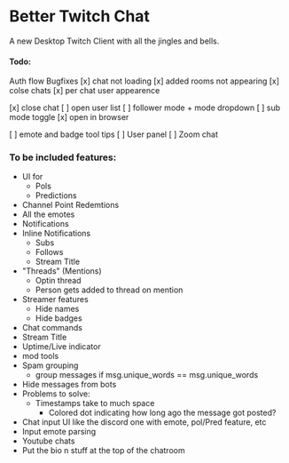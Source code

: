 # Better Twitch Chat

A new Desktop Twitch Client with all the jingles and bells.

#### Todo:
Auth flow
Bugfixes
[x] chat not loading
[x] added rooms not appearing
[x] colse chats
[x] per chat user appearence

[x] close chat
[ ] open user list
[ ] follower mode + mode dropdown
[ ] sub mode toggle
[x] open in browser

[ ] emote and badge tool tips
[ ] User panel
[ ] Zoom chat



### To be included features:
- UI for
    - Pols
    - Predictions
- Channel Point Redemtions
- All the emotes
- Notifications
- Inline Notifications
    - Subs
    - Follows
    - Stream Title
- "Threads" (Mentions)
    - Optin thread
    - Person gets added to thread on mention
- Streamer features
    - Hide names
    - Hide badges
- Chat commands
- Stream Title
- Uptime/Live indicator
- mod tools
- Spam grouping
    - group messages if msg.unique_words == msg.unique_words
- Hide messages from bots
- Problems to solve:
    - Timestamps take to much space
        - Colored dot indicating how long ago the message got posted?
- Chat input UI like the discord one with emote, pol/Pred feature, etc
- Input emote parsing
- Youtube chats
- Put the bio n stuff at the top of the chatroom
